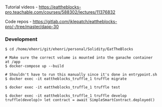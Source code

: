 Tutorial videos - https://eattheblocks-pro.teachable.com/courses/588302/lectures/11376832

Code repos - https://gitlab.com/jklepatch/eattheblocks-pro/-/tree/master/dapp-30

### Development
```
$ cd /home/ehenri/git/ehenri/personal/Solidity/EatTheBlocks

# Make sure the correct volume is mounted into the ganache container at /app
$ docker-compose up --build

# Shouldn't have to run this manually since it's done in entrypoint.sh
$ docker exec -it eattheblocks_truffle_1 truffle migrate

$ docker exec -it eattheblocks_truffle_1 truffle test

$ docker exec -it eattheblocks_truffle_1 truffle develop
truffle(develop)> let contract = await SimpleSmartContract.deployed()
```
